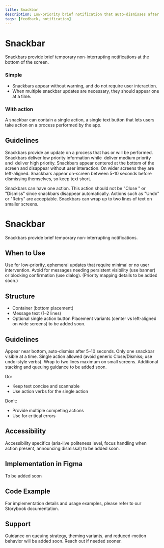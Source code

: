 ```yaml
---
title: Snackbar
description: Low-priority brief notification that auto-dismisses after a short duration.
tags: [feedback, notification]
---
```


# Snackbar

Snackbars provide brief temporary non-interrupting notifications at the bottom of the screen.

### Simple

- Snackbars appear without warning, and do not require user interaction.
- When multiple snackbar updates are necessary, they should appear one at a time.

### With action

A snackbar can contain a single action, a single text button that lets users take action on a process performed by the app.

## Guidelines

Snackbars provide an update on a process that has or will be performed. Snackbars deliver low priority information while  deliver medium priority and  deliver high priority. Snackbars appear centered at the bottom of the screen and disappear without user interaction. On wider screens they are left-aligned. Snackbars appear on-screen between 5-10 seconds before dismissing themselves, so keep text short.

Snackbars can have one action. This action should not be "Close " or "Dismiss" since snackbars disappear automatically. Actions such as "Undo" or "Retry" are acceptable. Snackbars can wrap up to two lines of text on smaller screens.

# Snackbar

Snackbars provide brief temporary non-interrupting notifications.

## When to Use

Use for low-priority, ephemeral updates that require minimal or no user intervention. Avoid for messages needing persistent visibility (use banner) or blocking confirmation (use dialog). (Priority mapping details to be added soon.)

## Structure

- Container (bottom placement)
- Message text (1–2 lines)
- Optional single action button
  Placement variants (center vs left-aligned on wide screens) to be added soon.

## Guidelines

Appear near bottom, auto-dismiss after 5–10 seconds. Only one snackbar visible at a time. Single action allowed (avoid generic Close/Dismiss; use undo-style verbs). Wrap to two lines maximum on small screens. Additional stacking and queuing guidance to be added soon.

Do:

- Keep text concise and scannable
- Use action verbs for the single action

Don’t:

- Provide multiple competing actions
- Use for critical errors

## Accessibility

Accessibility specifics (aria-live politeness level, focus handling when action present, announcing dismissal) to be added soon.

## Implementation in Figma

To be added soon

## Code Example

For implementation details and usage examples, please refer to our Storybook documentation.

## Support

Guidance on queuing strategy, theming variants, and reduced-motion behavior will be added soon. Reach out if needed sooner.

